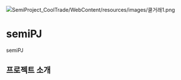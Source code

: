 ![SemiProject_CoolTrade/WebContent/resources/images/쿨거래1.png](https://github.com/leejm9/Cool-Trade/blob/main/SemiProject_CoolTrade/WebContent/resources/images/%EC%BF%A8%EA%B1%B0%EB%9E%981.png)

# semiPJ
semiPJ
## 프로젝트 소개
